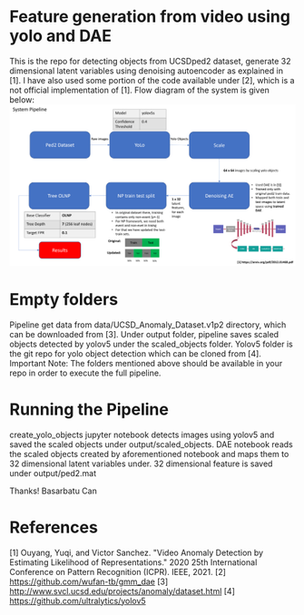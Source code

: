 # Feature generation from video using yolo and DAE
This is the repo for detecting objects from UCSDped2 dataset, generate 32 dimensional latent variables using denoising autoencoder as explained in [1]. I have also used some portion of the code available under [2], which is a not official implementation of [1].
Flow diagram of the system is given below:
<img src="figures/flow_diagram.png">

# Empty folders
Pipeline get data from data/UCSD_Anomaly_Dataset.v1p2 directory, which can be downloaded from [3].
Under output folder, pipeline saves scaled objects detected by yolov5 under the scaled_objects folder.
Yolov5 folder is the git repo for yolo object detection which can be cloned from [4].
Important Note: The folders mentioned above should be available in your repo in order to execute the full pipeline.

# Running the Pipeline
create_yolo_objects jupyter notebook detects images using yolov5 and saved the scaled objects under output/scaled_objects.
DAE notebook reads the scaled objects created by aforementioned notebook and maps them to 32 dimensional latent variables under.
32 dimensional feature is saved under output/ped2.mat

Thanks!
Basarbatu Can

# References
[1] Ouyang, Yuqi, and Victor Sanchez. "Video Anomaly Detection by Estimating Likelihood of Representations." 2020 25th International Conference on Pattern Recognition (ICPR). IEEE, 2021.
[2] https://github.com/wufan-tb/gmm_dae
[3] http://www.svcl.ucsd.edu/projects/anomaly/dataset.html
[4] https://github.com/ultralytics/yolov5